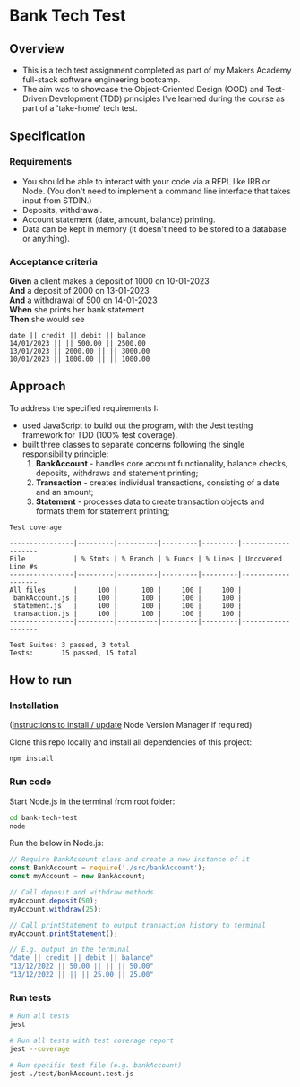 # Bank Tech Test

## Overview
- This is a tech test assignment completed as part of my Makers Academy full-stack software engineering bootcamp.
- The aim was to showcase the Object-Oriented Design (OOD) and Test-Driven Development (TDD) principles I've learned during the course as part of a 'take-home' tech test.

## Specification

### Requirements

* You should be able to interact with your code via a REPL like IRB or Node.  (You don't need to implement a command line interface that takes input from STDIN.)
* Deposits, withdrawal.
* Account statement (date, amount, balance) printing.
* Data can be kept in memory (it doesn't need to be stored to a database or anything).

### Acceptance criteria

**Given** a client makes a deposit of 1000 on 10-01-2023  
**And** a deposit of 2000 on 13-01-2023  
**And** a withdrawal of 500 on 14-01-2023  
**When** she prints her bank statement  
**Then** she would see

```
date || credit || debit || balance
14/01/2023 || || 500.00 || 2500.00
13/01/2023 || 2000.00 || || 3000.00
10/01/2023 || 1000.00 || || 1000.00
```

## Approach
To address the specified requirements I:
- used JavaScript to build out the program, with the Jest testing framework for TDD (100% test coverage).
- built three classes to separate concerns following the single responsibility principle:
  1. **BankAccount** - handles core account functionality, balance checks, deposits, withdraws and statement printing; 
  2. **Transaction** - creates individual transactions, consisting of a date and an amount;
  3. **Statement** - processes data to create transaction objects and formats them for statement printing;

```
Test coverage

----------------|---------|----------|---------|---------|-------------------
File            | % Stmts | % Branch | % Funcs | % Lines | Uncovered Line #s 
----------------|---------|----------|---------|---------|-------------------
All files       |     100 |      100 |     100 |     100 |                   
 bankAccount.js |     100 |      100 |     100 |     100 |                   
 statement.js   |     100 |      100 |     100 |     100 |                   
 transaction.js |     100 |      100 |     100 |     100 |                   
----------------|---------|----------|---------|---------|-------------------

Test Suites: 3 passed, 3 total
Tests:       15 passed, 15 total
```

## How to run

### Installation
([Instructions to install / update](https://github.com/nvm-sh/nvm#installing-and-updating) Node Version Manager if required)

Clone this repo locally and install all dependencies of this project:
```bash
npm install
```

### Run code
Start Node.js in the terminal from root folder:
```bash
cd bank-tech-test
node
```

Run the below in Node.js:

```javascript
// Require BankAccount class and create a new instance of it
const BankAccount = require('./src/bankAccount');
const myAccount = new BankAccount;

// Call deposit and withdraw methods
myAccount.deposit(50);
myAccount.withdraw(25);

// Call printStatement to output transaction history to terminal
myAccount.printStatement();

// E.g. output in the terminal
"date || credit || debit || balance"
"13/12/2022 || 50.00 || || || 50.00"
"13/12/2022 || || || 25.00 || 25.00"
```

### Run tests

```bash
# Run all tests
jest

# Run all tests with test coverage report
jest --coverage

# Run specific test file (e.g. bankAccount)
jest ./test/bankAccount.test.js
```